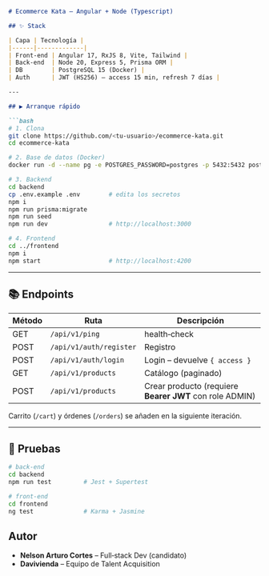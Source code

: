 ```md
# Ecommerce Kata – Angular + Node (Typescript)

## ✨ Stack

| Capa | Tecnología |
|------|-------------|
| Front‑end | Angular 17, RxJS 8, Vite, Tailwind |
| Back‑end  | Node 20, Express 5, Prisma ORM |
| DB        | PostgreSQL 15 (Docker) |
| Auth      | JWT (HS256) – access 15 min, refresh 7 días |

---

## ▶️ Arranque rápido

```bash
# 1. Clona
git clone https://github.com/<tu‑usuario>/ecommerce-kata.git
cd ecommerce-kata

# 2. Base de datos (Docker)
docker run -d --name pg -e POSTGRES_PASSWORD=postgres -p 5432:5432 postgres:15

# 3. Backend
cd backend
cp .env.example .env        # edita los secretos
npm i
npm run prisma:migrate
npm run seed
npm run dev                 # http://localhost:3000

# 4. Frontend
cd ../frontend
npm i
npm start                   # http://localhost:4200
```

---

## 📚 Endpoints

| Método | Ruta | Descripción |
|--------|------|-------------|
| GET    | `/api/v1/ping` | health‑check |
| POST   | `/api/v1/auth/register` | Registro |
| POST   | `/api/v1/auth/login` | Login – devuelve `{ access }` |
| GET    | `/api/v1/products` | Catálogo (paginado) |
| POST   | `/api/v1/products` | Crear producto (requiere **Bearer JWT** con role ADMIN) |

Carrito (`/cart`) y órdenes (`/orders`) se añaden en la siguiente iteración.

---

## 🧪 Pruebas

```bash
# back‑end
cd backend
npm run test         # Jest + Supertest

# front‑end
cd frontend
ng test              # Karma + Jasmine
```

## Autor

* **Nelson Arturo Cortes** – Full‑stack Dev (candidato)
* **Davivienda** – Equipo de Talent Acquisition
```